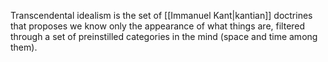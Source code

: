 
Transcendental idealism is the set of [[Immanuel Kant|kantian]] doctrines that proposes we know only the appearance of what things are, filtered through a set of preinstilled categories in the mind (space and time among them).

